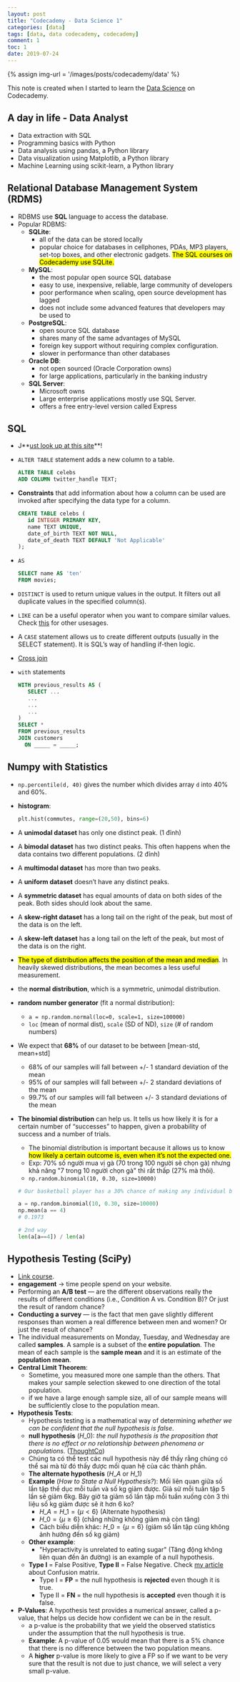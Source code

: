 ```yaml
---
layout: post
title: "Codecademy - Data Science 1"
categories: [data]
tags: [data, data codecademy, codecademy]
comment: 1
toc: 1
date: 2019-07-24
---
```


{% assign img-url = '/images/posts/codecademy/data' %}

This note is created when I started to learn the [Data Science](https://www.codecademy.com/paths/data-science) on Codecademy.

## A day in life - Data Analyst

- Data extraction with SQL
- Programming basics with Python
- Data analysis using pandas, a Python library
- Data visualization using Matplotlib, a Python library
- Machine Learning using scikit-learn, a Python library

## Relational Database Management System (RDMS)

- RDBMS use **SQL** language to access the database.
- Popular RDBMS: 
  - **SQLite**: 
    - all of the data can be stored locally
    - popular choice for databases in cellphones, PDAs, MP3 players, set-top boxes, and other electronic gadgets. <mark>The SQL courses on Codecademy use SQLite.</mark>
  - **MySQL**:
    - the most popular open source SQL database
    - easy to use, inexpensive, reliable, large community of developers
    - poor performance when scaling, open source development has lagged 
    - does not include some advanced features that developers may be used to
  - **PostgreSQL**:
    - open source SQL database
    - shares many of the same advantages of MySQL
    - foreign key support without requiring complex configuration.
    - slower in performance than other databases
  - **Oracle DB**:
    - not open sourced (Oracle Corporation owns)
    - for large applications, particularly in the banking industry
  - **SQL Server**:
    - Microsoft owns
    - Large enterprise applications mostly use SQL Server.
    - offers a free entry-level version called Express

## SQL

- J**[ust look up at this site](https://www.w3schools.com/sql/sql_delete.asp)**!
- `ALTER TABLE` statement adds a new column to a table. 

  ~~~ sql
  ALTER TABLE celebs 
  ADD COLUMN twitter_handle TEXT;
  ~~~

- **Constraints** that add information about how a column can be used are invoked after specifying the data type for a column.

  ~~~ sql
  CREATE TABLE celebs (
     id INTEGER PRIMARY KEY, 
     name TEXT UNIQUE,
     date_of_birth TEXT NOT NULL,
     date_of_death TEXT DEFAULT 'Not Applicable'
  );
  ~~~

- `AS`

  ~~~ sql
  SELECT name AS 'ten'
  FROM movies;
  ~~~

- `DISTINCT` is used to return unique values in the output. It filters out all duplicate values in the specified column(s).
- `LIKE` can be a useful operator when you want to compare similar values. Check [this](https://www.w3schools.com/sql/sql_like.asp) for other usesages.
- A `CASE` statement allows us to create different outputs (usually in the SELECT statement). It is SQL’s way of handling if-then logic.
- [Cross join](https://www.w3resource.com/sql/joins/cross-join.php)
- `with` statements

  ~~~ sql
  WITH previous_results AS (
     SELECT ...
     ...
     ...
     ...
  )
  SELECT *
  FROM previous_results
  JOIN customers
    ON _____ = _____;
  ~~~


## Numpy with Statistics

- `np.percentile(d, 40)` gives the number which divides array `d` into 40% and 60%.
- **histogram**:

  ~~~ python
  plt.hist(commutes, range=(20,50), bins=6)
  ~~~

- A **unimodal dataset** has only one distinct peak. (1 đỉnh)
- A **bimodal dataset** has two distinct peaks. This often happens when the data contains two different populations. (2 đỉnh)
- A **multimodal dataset** has more than two peaks.
- A **uniform dataset** doesn’t have any distinct peaks.
- A **symmetric dataset** has equal amounts of data on both sides of the peak. Both sides should look about the same.
- A **skew-right dataset** has a long tail on the right of the peak, but most of the data is on the left.
- A **skew-left dataset** has a long tail on the left of the peak, but most of the data is on the right.
- <mark>The type of distribution affects the position of the mean and median</mark>. In heavily skewed distributions, the mean becomes a less useful measurement.
- the **normal distribution**, which is a symmetric, unimodal distribution.
- **random number generator** (fit a normal distribution):
  - `a = np.random.normal(loc=0, scale=1, size=100000)`
  - `loc` (mean of normal dist), `scale` (SD of ND), `size` (# of random numbers)
- We expect that **68%** of our dataset to be between [mean-std, mean+std]
  - 68% of our samples will fall between +/- 1 standard deviation of the mean
  - 95% of our samples will fall between +/- 2 standard deviations of the mean
  - 99.7% of our samples will fall between +/- 3 standard deviations of the mean
- **The binomial distribution** can help us. It tells us how likely it is for a certain number of “successes” to happen, given a probability of success and a number of trials.
  - The binomial distribution is important because it allows us to know <mark>how likely a certain outcome is, even when it’s not the expected one.</mark>
  - Exp: 70% số người mua vị gà (70 trong 100 người sẽ chọn gà) nhưng khả năng "7 trong 10 người chọn gà" thì rất thấp (27% mà thôi).
  - `np.random.binomial(10, 0.30, size=10000)`

  ~~~ python
  # Our basketball player has a 30% chance of making any individual basket. He took 10 shots and made 4 of them, even though we only expected him to make 3. What percent chance did he have of making those 4 shots?
  
  a = np.random.binomial(10, 0.30, size=10000)
  np.mean(a == 4)
  # 0.1973

  # 2nd way
  len(a[a==4]) / len(a)
  ~~~

## Hypothesis Testing (SciPy)

- [Link course](https://www.codecademy.com/paths/data-science/tracks/scipy).
- **engagement** -> time people spend on your website.
- Performing an **A/B test** — are the different observations really the results of different conditions (i.e., Condition A vs. Condition B)? Or just the result of random chance?
- **Conducting a survey** — is the fact that men gave slightly different responses than women a real difference between men and women? Or just the result of chance?
- The individual measurements on Monday, Tuesday, and Wednesday are called **samples**. A sample is a subset of the **entire population**. The mean of each sample is the **sample mean** and it is an estimate of the **population mean**.
- **Central Limit Theorem**: 
  - Sometime, you measured more one sample than the others. That makes your sample selection skewed to one direction of the total population.
  - if we have a large enough sample size, all of our sample means will be sufficiently close to the population mean.
- **Hypothesis Tests**: 
  - Hypothesis testing is a mathematical way of determining *whether we can be confident that the null hypothesis is false*.
  - **null hypothesis** ($H\_0$): *the null hypothesis is the proposition that there is no effect or no relationship between phenomena or populations.* ([ThoughtCo](https://www.thoughtco.com/definition-of-null-hypothesis-and-examples-605436))
  - Chúng ta có thể test các null hypothesis này để thấy rằng chúng có thể sai mà từ đó thấy được mối quan hệ của các thành phần.
  - **The alternate hypothesis** ($H\_A$ or $H\_1$)
  - **Example** (*How to State a Null Hypothesis?*): Mối liên quan giữa số lần tập thể dục mỗi tuần và số kg giảm được. Giả sử mỗi tuần tập 5 lần sẽ giảm 6kg. Bây giờ ta giảm số lần tập mỗi tuần xuống còn 3 thì liệu số kg giảm được sẽ ít hơn 6 ko?
    - $H\_A=H\_1=\{ \mu<6 \}$ (Alternate hypothesis)
    - $H\_0 = \{ \mu\ge 6 \}$ (chẳng những không giảm mà còn tăng)
    - Cách biểu diễn khác: $H\_0 = \{ \mu = 6 \}$ (giảm số lần tập cũng không ảnh hưởng đến số kg giảm)
  - **Other example**:
    - "Hyperactivity is unrelated to eating sugar" (Tăng động không liên quan đến ăn đường) is an example of a null hypothesis.
  - **Type I** = False Positive, **Type II** = False Negative. Check [my article](https://dinhanhthi.com/understand-confusion-matrix-and-f1-score) about Confusion matrix.
    - Type I = **FP** = the null hypothesis is **rejected** even though it is true.
    - Type II = **FN** = the null hypothesis is **accepted** even though it is false.
- **P-Values**: A hypothesis test provides a numerical answer, called a p-value, that helps us decide how confident we can be in the result.
  - a p-value is the probability that we yield the observed statistics under the assumption that the null hypothesis is true.
  - **Example**: A p-value of 0.05 would mean that there is a 5% chance that there is no difference between the two population means.
  - A **higher** p-value is more likely to give a FP so if we want to be very sure that the result is not due to just chance, we will select a very small p-value.




